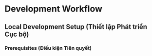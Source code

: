 # Development Workflow

## Local Development Setup (Thiết lập Phát triển Cục bộ)

### Prerequisites (Điều kiện Tiên quyết)

```bash